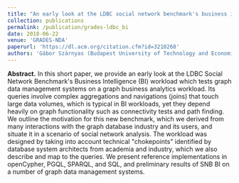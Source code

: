 ```yaml
---
title: "An early look at the LDBC social network benchmark's business intelligence workload"
collection: publications
permalink: /publication/grades-ldbc_bi
date: 2018-06-22
venue: 'GRADES-NDA'
paperurl: 'https://dl.acm.org/citation.cfm?id=3210268'
authors: 'Gábor Szárnyas (Budapest University of Technology and Economics), Arnau Prat-Pérez (DAMA UPC), Alex Averbuch (Neo4j), József Marton (Budapest University of Technology and Economics), Marcus Paradies (German Aerospace Center), Moritz Kaufmann (TU Munich/Tableau), Orri Erling (OpenLink Software), Peter Boncz (CWI), Vlad Haprian (Oracle Labs), János Benjamin Antal (Budapest University of Technology and Economics)'
---
```


**Abstract.** In this short paper, we provide an early look at the LDBC Social Network Benchmark's Business Intelligence (BI) workload which tests graph data management systems on a graph business analytics workload. Its queries involve complex aggregations and navigations (joins) that touch large data volumes, which is typical in BI workloads, yet they depend heavily on graph functionality such as connectivity tests and path finding. We outline the motivation for this new benchmark, which we derived from many interactions with the graph database industry and its users, and situate it in a scenario of social network analysis. The workload was designed by taking into account technical "chokepoints" identified by database system architects from academia and industry, which we also describe and map to the queries. We present reference implementations in openCypher, PGQL, SPARQL, and SQL, and preliminary results of SNB BI on a number of graph data management systems.
